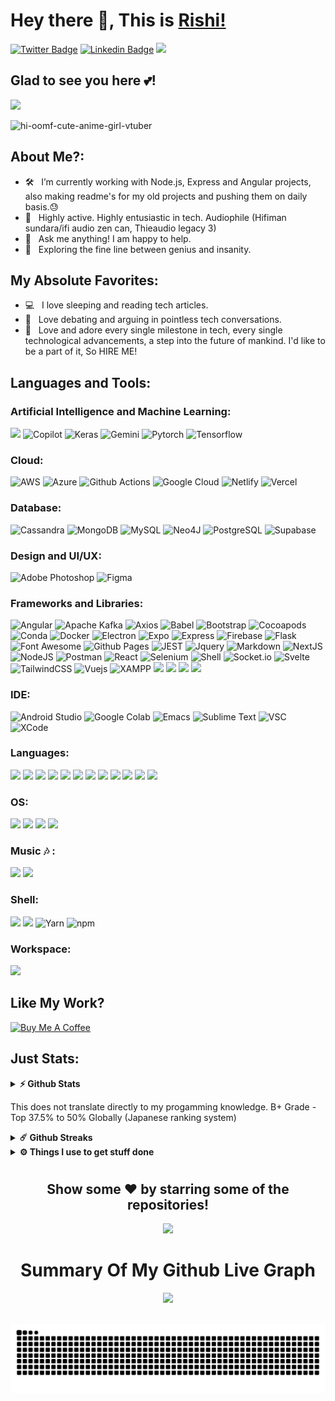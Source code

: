 # Hey there 👋, This is [Rishi!](https://github.com/Rishi-Sudhakar/)

[![Twitter Badge](https://img.shields.io/badge/-Twitter-00acee?style=flat-square&logo=Twitter&logoColor=white)](https://x.com/RishiSudhakar_)
[![Linkedin Badge](https://img.shields.io/badge/-LinkedIn-0e76a8?style=flat-square&logo=Linkedin&logoColor=white)](https://linkedin.com/in/rishi-sudhakar)
<img height="20" src="https://img.shields.io/badge/xda%20developers-2DAAE9?style=for-the-badge&logo=xda-developers&logoColor=white">

## Glad to see you here 💕! &nbsp;

![](https://komarev.com/ghpvc/?username=Rishi-Sudhakar&color=green)

![hi-oomf-cute-anime-girl-vtuber](https://github.com/Rishi-Sudhakar/Rishi-Sudhakar/assets/79398572/c1454943-5aed-4759-9c1f-ded80528fd25)

## About Me?:

- 🛠 &nbsp; I’m currently working with Node.js, Express and Angular projects, also making readme's for my old projects and pushing them on daily basis.😓
- 🚀 &nbsp; Highly active. Highly entusiastic in tech. Audiophile (Hifiman sundara/ifi audio zen can, Thieaudio legacy 3)
- 💬 &nbsp; Ask me anything! I am happy to help.
- 👾 &nbsp; Exploring the fine line between genius and insanity.

## My Absolute Favorites:

- 💻 &nbsp; I love sleeping and reading tech articles.
- 📰 &nbsp; Love debating and arguing in pointless tech conversations.
- 🍕 &nbsp; Love and adore every single milestone in tech, every single technological advancements, a step into the future of mankind. I'd like to be a part of it, So HIRE ME!

## Languages and Tools:

 ### Artificial Intelligence and Machine Learning:

<img src="https://img.shields.io/badge/ChatGPT-74aa9c?style=for-the-badge&logo=openai&logoColor=white"> <img src="https://img.shields.io/badge/github%20copilot-000000?style=for-the-badge&logo=githubcopilot&logoColor=white" alt="Copilot">
<img src="https://img.shields.io/badge/Keras-FF0000?style=for-the-badge&logo=keras&logoColor=white" alt="Keras">
<img src="https://img.shields.io/badge/Gemini-8E75B2?style=for-the-badge&logo=googlebard&logoColor=fff" alt="Gemini">
<img src="https://img.shields.io/badge/PyTorch-EE4C2C?style=for-the-badge&logo=pytorch&logoColor=white" alt="Pytorch">
<img src="https://img.shields.io/badge/TensorFlow-FF6F00?style=for-the-badge&logo=tensorflow&logoColor=white" alt="Tensorflow">

 ### Cloud:
 
<img src="https://img.shields.io/badge/Amazon_AWS-FF9900?style=for-the-badge&logo=amazonaws&logoColor=white" alt="AWS"> <img src="https://img.shields.io/badge/Azure_DevOps-0078D7?style=for-the-badge&logo=azure-devops&logoColor=white" alt="Azure">
<img src="https://img.shields.io/badge/GitHub_Actions-2088FF?style=for-the-badge&logo=github-actions&logoColor=white" alt="Github Actions">
<img src="https://img.shields.io/badge/Google_Cloud-4285F4?style=for-the-badge&logo=google-cloud&logoColor=white" alt="Google Cloud">
<img src="https://img.shields.io/badge/Netlify-00C7B7?style=for-the-badge&logo=netlify&logoColor=white" alt="Netlify">
<img src="https://img.shields.io/badge/Vercel-000000?style=for-the-badge&logo=vercel&logoColor=white" alt="Vercel">

 ### Database:
 
<img src="https://img.shields.io/badge/Cassandra-1287B1?style=for-the-badge&logo=apache%20cassandra&logoColor=white" alt="Cassandra"> <img height="27" src="https://img.shields.io/badge/MongoDB-4EA94B?style=for-the-badge&logo=mongodb&logoColor=white" alt="MongoDB">
<img height="27" src="https://img.shields.io/badge/MySQL-005C84?style=for-the-badge&logo=mysql&logoColor=white" alt="MySQL">
<img height="27" src="https://img.shields.io/badge/Neo4j-018bff?style=for-the-badge&logo=neo4j&logoColor=white" alt="Neo4J">
<img height="27" src="https://img.shields.io/badge/PostgreSQL-316192?style=for-the-badge&logo=postgresql&logoColor=white" alt="PostgreSQL">
<img height="27" src="https://img.shields.io/badge/Supabase-181818?style=for-the-badge&logo=supabase&logoColor=white" alt="Supabase">

 ### Design and UI/UX:
 
<img src="https://img.shields.io/badge/Adobe%20Photoshop-31A8FF?style=for-the-badge&logo=Adobe%20Photoshop&logoColor=black" alt="Adobe Photoshop"> <img src="https://img.shields.io/badge/Figma-F24E1E?style=for-the-badge&logo=figma&logoColor=white" alt="Figma">

 ### Frameworks and Libraries:
 
<img height="27" src="https://img.shields.io/badge/Angular-DD0031?style=for-the-badge&logo=angular&logoColor=white" alt="Angular"> <img height="27" src="https://img.shields.io/badge/Apache_Kafka-231F20?style=for-the-badge&logo=apache-kafka&logoColor=white" alt="Apache Kafka">
<img height="27" src="https://img.shields.io/badge/axios-671ddf?&style=for-the-badge&logo=axios&logoColor=white" alt="Axios">
<img height="27" src="https://img.shields.io/badge/Babel-F9DC3E?style=for-the-badge&logo=babel&logoColor=white" alt="Babel">
<img height="27" src="https://img.shields.io/badge/Bootstrap-563D7C?style=for-the-badge&logo=bootstrap&logoColor=white" alt="Bootstrap">
<img height="27" src="https://img.shields.io/badge/cocoapods-FA2A02?style=for-the-badge&logo=cocoapods&logoColor=white" alt="Cocoapods">
<img height="27" src="https://img.shields.io/badge/conda-342B029.svg?&style=for-the-badge&logo=anaconda&logoColor=white" alt="Conda">
<img height="27" src="https://img.shields.io/badge/Docker-2CA5E0?style=for-the-badge&logo=docker&logoColor=white" alt="Docker">
<img height="27" src="https://img.shields.io/badge/Electron-2B2E3A?style=for-the-badge&logo=electron&logoColor=9FEAF9" alt="Electron">
<img height="27" src="https://img.shields.io/badge/Expo-1B1F23?style=for-the-badge&logo=expo&logoColor=white" alt="Expo">
<img height="27" src="https://img.shields.io/badge/Express%20js-000000?style=for-the-badge&logo=express&logoColor=white" alt="Express">
<img height="27" src="https://img.shields.io/badge/firebase-ffca28?style=for-the-badge&logo=firebase&logoColor=black" alt="Firebase">
<img height="27" src="https://img.shields.io/badge/Flask-000000?style=for-the-badge&logo=flask&logoColor=white" alt="Flask">
<img height="27" src="https://img.shields.io/badge/Font_Awesome-339AF0?style=for-the-badge&logo=fontawesome&logoColor=white" alt="Font Awesome">
<img height="27" src="https://img.shields.io/badge/GitHub%20Pages-222222?style=for-the-badge&logo=GitHub%20Pages&logoColor=white" alt="Github Pages">
<img height="27" src="https://img.shields.io/badge/Jest-C21325?style=for-the-badge&logo=jest&logoColor=white" alt="JEST">
<img height="27" src="https://img.shields.io/badge/jQuery-0769AD?style=for-the-badge&logo=jquery&logoColor=white" alt="Jquery">
<img height="27" src="https://img.shields.io/badge/Markdown-000000?style=for-the-badge&logo=markdown&logoColor=white" alt="Markdown">
<img height="27" src="https://img.shields.io/badge/next%20js-000000?style=for-the-badge&logo=nextdotjs&logoColor=white" alt="NextJS">
<img height="27" src="https://img.shields.io/badge/Node%20js-339933?style=for-the-badge&logo=nodedotjs&logoColor=white" alt="NodeJS">
<img height="27" src="https://img.shields.io/badge/Postman-FF6C37?style=for-the-badge&logo=Postman&logoColor=white" alt="Postman">
<img height="27" src="https://img.shields.io/badge/React-20232A?style=for-the-badge&logo=react&logoColor=61DAFB" alt="React">
<img height="27" src="https://img.shields.io/badge/Selenium-43B02A?style=for-the-badge&logo=Selenium&logoColor=white" alt="Selenium">
<img height="27" src="https://img.shields.io/badge/Shell_Script-121011?style=for-the-badge&logo=gnu-bash&logoColor=white" alt="Shell">
<img height="27" src="https://img.shields.io/badge/Socket.io-010101?&style=for-the-badge&logo=Socket.io&logoColor=white" alt="Socket.io">
<img height="27" src="https://img.shields.io/badge/Svelte-4A4A55?style=for-the-badge&logo=svelte&logoColor=FF3E00" alt="Svelte">
<img height="27" src="https://img.shields.io/badge/Tailwind_CSS-38B2AC?style=for-the-badge&logo=tailwind-css&logoColor=white" alt="TailwindCSS">
<img height="27" src="https://img.shields.io/badge/Vue%20js-35495E?style=for-the-badge&logo=vuedotjs&logoColor=4FC08D" alt="Vuejs">
<img height="27" src="https://img.shields.io/badge/Xampp-F37623?style=for-the-badge&logo=xampp&logoColor=white" alt="XAMPP">
<img src="https://img.shields.io/badge/React_Native-20232A?style=for-the-badge&logo=react&logoColor=61DAFB">
<img src="https://img.shields.io/badge/Flutter-02569B?style=for-the-badge&logo=flutter&logoColor=white">
<img src="https://img.shields.io/badge/eslint-3A33D1?style=for-the-badge&logo=eslint&logoColor=white">
<img src="https://img.shields.io/badge/prettier-1A2C34?style=for-the-badge&logo=prettier&logoColor=F7BA3E">

 ### IDE:
 
<img height="27" src="https://img.shields.io/badge/Android_Studio-3DDC84?style=for-the-badge&logo=android-studio&logoColor=white" alt="Android Studio"> <img height="27" src="https://img.shields.io/badge/Colab-F9AB00?style=for-the-badge&logo=googlecolab&color=525252" alt="Google Colab">
<img height="27" src="https://img.shields.io/badge/Emacs-%237F5AB6.svg?&style=for-the-badge&logo=gnu-emacs&logoColor=white" alt="Emacs">
<img height="27" src="https://img.shields.io/badge/sublime_text-%23575757.svg?&style=for-the-badge&logo=sublime-text&logoColor=important" alt="Sublime Text">
<img height="27" src="https://img.shields.io/badge/Visual_Studio_Code-0078D4?style=for-the-badge&logo=visual%20studio%20code&logoColor=white" alt="VSC">
<img height="27" src="https://img.shields.io/badge/Xcode-007ACC?style=for-the-badge&logo=Xcode&logoColor=white" alt="XCode">

### Languages:

<img src="https://img.shields.io/badge/C-00599C?style=for-the-badge&logo=c&logoColor=white"> <img src="https://img.shields.io/badge/CoffeeScript-2F2625?style=for-the-badge&logo=CoffeeScript&logoColor=white">
<img src="https://img.shields.io/badge/CSS3-1572B6?style=for-the-badge&logo=css3&logoColor=white">
<img src="https://img.shields.io/badge/Dart-0175C2?style=for-the-badge&logo=dart&logoColor=white">
<img src="https://img.shields.io/badge/HTML5-E34F26?style=for-the-badge&logo=html5&logoColor=white">
<img src="https://img.shields.io/badge/JavaScript-323330?style=for-the-badge&logo=javascript&logoColor=F7DF1E">
<img src="https://img.shields.io/badge/json-5E5C5C?style=for-the-badge&logo=json&logoColor=white">
<img src="https://img.shields.io/badge/PHP-777BB4?style=for-the-badge&logo=php&logoColor=white">
<img src="https://img.shields.io/badge/Perl-39457E?style=for-the-badge&logo=perl&logoColor=white">
<img src="https://img.shields.io/badge/Python-FFD43B?style=for-the-badge&logo=python&logoColor=blue">
<img src="https://img.shields.io/badge/Swift-FA7343?style=for-the-badge&logo=swift&logoColor=white">
<img src="https://img.shields.io/badge/TypeScript-007ACC?style=for-the-badge&logo=typescript&logoColor=white">

### OS:

<img src="https://img.shields.io/badge/Android-3DDC84?style=for-the-badge&logo=android&logoColor=white"> <img src="https://img.shields.io/badge/iOS-000000?style=for-the-badge&logo=ios&logoColor=white">
<img src="https://img.shields.io/badge/mac%20os-000000?style=for-the-badge&logo=apple&logoColor=white">
<img src="https://img.shields.io/badge/Windows-0078D6?style=for-the-badge&logo=windows&logoColor=white">

### Music 🎶 :

<img src="https://img.shields.io/badge/apple%20music-F34E68?style=for-the-badge&logo=apple%20music&logoColor=white"> <img src="https://img.shields.io/badge/Tidal-000000?style=for-the-badge&logo=Tidal&logoColor=white">

### Shell:

<img src="https://img.shields.io/badge/GIT-E44C30?style=for-the-badge&logo=git&logoColor=white"> <img src="https://img.shields.io/badge/homebrew-FBB040?style=for-the-badge&logo=homebrew&logoColor=white">
<img height="27" src="https://img.shields.io/badge/Yarn-2C8EBB?style=for-the-badge&logo=yarn&logoColor=white" alt="Yarn">
<img height="27" src="https://img.shields.io/badge/npm-CB3837?style=for-the-badge&logo=npm&logoColor=white" alt="npm">

### Workspace:

<img src="https://img.shields.io/badge/apple%20silicon-333333?style=for-the-badge&logo=apple&logoColor=white">


## Like My Work?


<a href="https://www.buymeacoffee.com/RishiSudhakar" target="_blank"><img src="https://cdn.buymeacoffee.com/buttons/v2/default-yellow.png" alt="Buy Me A Coffee" height="60px" width="217px" ></a>

## Just Stats:

<details>
  <summary><b>⚡ Github Stats</b></summary>

  <br />
  <img height="180em" src="https://github-readme-stats.vercel.app/api?username=Rishi-Sudhakar&show_icons=true&hide_border=true&&count_private=true&include_all_commits=true" />
  <img height="180em" src="https://github-readme-stats.vercel.app/api/top-langs/?username=Rishi-Sudhakar&exclude_repo=KNN-Image-Classification&show_icons=true&hide_border=true&layout=compact&langs_count=8"/>
  <img src="https://api.githubtrends.io/user/svg/Rishi-Sudhakar/langs?time_range=one_year&loc_metric=changed&theme=dark">
</details>

This does not translate directly to my progamming knowledge. B+ Grade - Top 37.5% to 50% Globally (Japanese ranking system)

<details>
  <summary><b>☄️ Github Streaks</b></summary>

  <br />
  <img height="180em" src="https://github-readme-streak-stats.herokuapp.com/?user=Rishi-Sudhakar&hide_border=true" />
</details>

<details>
  <br />
  <summary><b>⚙️ Things I use to get stuff done</b></summary>
  	<ul>
  	    <li><b>OS:</b> MacOS 15 Sequoia (Dev beta)</li>
	    <li><b>Laptop: </b> Macbook Pro M1</li>
  	    <li><b>Browser: </b> ARC, Safari and LibreWolf</li>
	    <li><b>Terminal: </b> ZSH</li>
	    <li><b>Code Editor:</b> TextEdit - Cuz why not, and obviously Sublime Text, VSC</li>
 	    <li><b>Other Tools:</b> Docker(Thank you god), Homebrew, npm, yarn etc</li>
	</ul>
</details>

#

<div align="center">

## Show some ❤️ by starring some of the repositories!
<div align="center">
  <img src="https://github.com/Rishi-Sudhakar/Rishi-Sudhakar/assets/79398572/dfcd4ca4-d975-4e9e-952c-c5cac93b86f7">
</div>

</div>

 <p align="center">
  <h1 align="center">Summary Of My Github Live Graph</h1>
</p>

<div align="center">
	
 ![](https://github-profile-summary-cards.vercel.app/api/cards/profile-details?username=Rishi-Sudhakar&theme=github_dark)

<br clear="both">

<img src="https://raw.githubusercontent.com/Rishi-Sudhakar/Rishi-Sudhakar/output/snake.svg" alt="Snake animation" />

#
</div>
